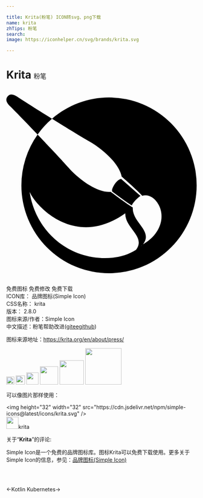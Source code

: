 ```yaml
---

title: Krita(粉笔) ICON转svg、png下载
name: krita
zhTips: 粉笔
search: 
image: https://iconhelper.cn/svg/brands/krita.svg

---
```


# Krita  <small style="font-size: 60%;font-weight: 100">粉笔</small>

<div id="svg" class="svg-wrap">
<svg role="img" xmlns="http://www.w3.org/2000/svg" viewBox="0 0 24 24"><title>Krita icon</title><path d="M.652.76a.625.625 0 00-.5.246c-.352.448-.035.898.362 1.262.206.189 1.77 1.794 3.428 3.527a11.054 11.054 0 011.815-1.983C3.667 2.515 1.694 1.266 1.461 1.1 1.201.914.917.762.652.76zm5.105 3.052c1.848 1.148 3.786 2.332 4.693 2.84 1.469.821 3.758 2.684 4.092 4.434.535.466 2.182 1.916 2.596 2.413.698-.211 1.518.133 2.06 1.12.866 1.583.227 3.747-1.968 4.988a5.42 5.42 0 01-.296.267l.296-.267c1.14-1.468-.714-2.44-1.175-3.864a2.06 2.06 0 01-.11-.78c-.533-.282-2.11-1.452-2.795-1.965-1.801.16-4.207-1.773-5.35-3.08-.7-.802-2.32-2.517-3.858-4.123a11.052 11.052 0 00-2.046 6.393A11.052 11.052 0 1012.948 1.136c-2.64.004-5.19.954-7.19 2.676zm8.71 7.552c-.515.126-.968.831-1.118 1.306-.038.115-.04.303.066.342.802.592 1.556 1.168 2.4 1.7.162-.393.746-.963 1.096-1.2zm-11.53 1.639c.812 1.898 5.798 7.17 12.06 2.695a2.07 2.07 0 00.114.715c.46 1.42 2.36 2.427 1.238 3.89-2.135 1.364-5 1.201-6.989.528-3.558-1.204-5.914-4.332-6.424-7.828zm13.782.7a.771.771 0 00-.065.049c-.004.003-.008.008-.011.008.003-.003.007-.008.01-.008.024-.015.044-.034.066-.048z"/></svg>
</div>
<detail full-name='krita'></detail>

<div class="detail-page">
<p>
<span><span class="badge-success badge">免费图标</span> <span class="badge-success badge">免费修改</span>  <span class="badge-success badge">免费下载</span> </span>
<br/>
<span>
ICON库：
<span class="badge-secondary badge">品牌图标(Simple Icon)</span> 
</span>
<br/>
<span>
CSS名称：
<span class="badge-secondary badge">krita</span> 
</span>

<br/>
<span>
版本：
<span class="badge-secondary badge">2.8.0</span> 
</span>
<br/>
<span>图标来源/作者：<span class="badge-light badge">Simple Icon</span></span> 
<br/>
<span class="zh-detail">中文描述：<span class="badge-primary badge">粉笔</span><span class="help-link"><span>帮助改进</span>(<a href="https://gitee.com/liuwave/icon-helper/edit/master/json/brands/krita.json" target="_blank" rel="noopener noreferrer">gitee</a><a href="https://github.com/liuwave/icon-helper/edit/master/json/brands/krita.json" target="_blank" rel="noopener noreferrer">github</a></span>)</span><br/>
</p>
</div><div class="description description alert alert-light"><p>图标来源地址：<a href="https://krita.org/en/about/press/" target="_blank" rel="noopener noreferrer">https://krita.org/en/about/press/</a></p></div>
<div class="alert alert-dark">
<img height="21" width="21" src="https://cdn.jsdelivr.net/npm/simple-icons@latest/icons/krita.svg" />
<img height="24" width="24" src="https://cdn.jsdelivr.net/npm/simple-icons@latest/icons/krita.svg" />
<img height="32" width="32" src="https://cdn.jsdelivr.net/npm/simple-icons@latest/icons/krita.svg" />
<img height="48" width="48" src="https://cdn.jsdelivr.net/npm/simple-icons@latest/icons/krita.svg" />
<img height="64" width="64" src="https://cdn.jsdelivr.net/npm/simple-icons@latest/icons/krita.svg" />
<img height="96" width="96" src="https://cdn.jsdelivr.net/npm/simple-icons@latest/icons/krita.svg" />

</div>
<div>
  <p>可以像图片那样使用：    
  </p>
  <div class="alert alert-primary" style="font-size: 14px">
    &lt;img height="32" width="32" src="https://cdn.jsdelivr.net/npm/simple-icons@latest/icons/krita.svg" /&gt;
    <copy-btn content='<img height="32" width="32" src="https://cdn.jsdelivr.net/npm/simple-icons@latest/icons/krita.svg" />'></copy-btn>
  </div>
  <div class="alert alert-secondary">
    <img height="32" width="32" src="https://cdn.jsdelivr.net/npm/simple-icons@latest/icons/krita.svg" />krita
    <copy-btn content="krita" btn-title="复制图标名称"></copy-btn>
  </div>
</div>
<div class="icon-detail__container">
<p>关于“<b>Krita</b>”的评论:</p>
</div>
<Vssue title="关于“Krita”的评论" />
<div><p>Simple Icon是一个免费的品牌图标库。图标Krita可以免费下载使用。更多关于  Simple Icon的信息，参见：<a target="_blank" href="https://iconhelper.cn/brands.html">品牌图标(Simple Icon)</a>
</p></div>


<div style="padding:2rem 0 " class="page-nav"><p class="inner"><span class="prev">←<router-link to="/icon/kotlin.html">Kotlin</router-link></span> <span class="next"><router-link to="/icon/kubernetes.html">Kubernetes</router-link>→</span></p></div>
